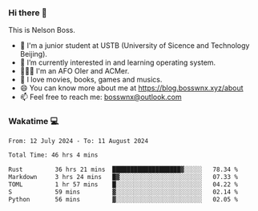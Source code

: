 ### Hi there 👋

<!--
**bosswnx/bosswnx** is a ✨ _special_ ✨ repository because its `README.md` (this file) appears on your GitHub profile.

Here are some ideas to get you started:

- 🔭 I’m currently working on ...
- 🌱 I’m currently learning ...
- 👯 I’m looking to collaborate on ...
- 🤔 I’m looking for help with ...
- 💬 Ask me about ...
- 📫 How to reach me: ...
- 😄 Pronouns: ...
- ⚡ Fun fact: ...
-->

This is Nelson Boss.

- 🏫 I'm a junior student at USTB (University of Sicence and Technology Beijing).
- 🌱 I’m currently interested in and learning operating system.
- 🧑🏻‍💻 I'm an AFO OIer and ACMer.
- 🥰 I love movies, books, games and musics.
- 😄 You can know more about me at https://blog.bosswnx.xyz/about
- 📫 Feel free to reach me: bosswnx@outlook.com

### Wakatime 💻

<!--START_SECTION:waka-->

```txt
From: 12 July 2024 - To: 11 August 2024

Total Time: 46 hrs 4 mins

Rust         36 hrs 21 mins  ███████████████████▓░░░░░   78.34 %
Markdown     3 hrs 24 mins   █▓░░░░░░░░░░░░░░░░░░░░░░░   07.33 %
TOML         1 hr 57 mins    █░░░░░░░░░░░░░░░░░░░░░░░░   04.22 %
S            59 mins         ▓░░░░░░░░░░░░░░░░░░░░░░░░   02.14 %
Python       56 mins         ▓░░░░░░░░░░░░░░░░░░░░░░░░   02.05 %
```

<!--END_SECTION:waka-->
